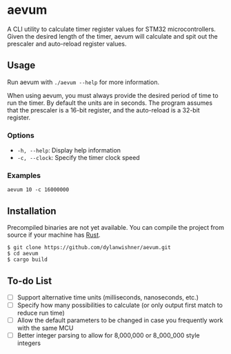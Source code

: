 # aevum
A CLI utility to calculate timer register values for STM32 microcontrollers. Given the desired length of the timer, aevum will calculate and spit out the prescaler and auto-reload register values.

## Usage
Run aevum with `./aevum --help` for more information.

When using aevum, you must always provide the desired period of time to run the timer. By default the units are in seconds. The program assumes that the prescaler is a 16-bit register, and the auto-reload is a 32-bit register.

### Options
* `-h, --help`: Display help information
* `-c, --clock`: Specify the timer clock speed

### Examples
`aevum 10 -c 16000000`

## Installation
Precompiled binaries are not yet available. You can compile the project 
from source if your machine has [Rust](https://www.rust-lang.org/tools/install).
```
$ git clone https://github.com/dylanwishner/aevum.git
$ cd aevum
$ cargo build
```

## To-do List
- [ ] Support alternative time units (milliseconds, nanoseconds, etc.)
- [ ] Specify how many possibilities to calculate (or only output first match to reduce run time)
- [ ] Allow the default parameters to be changed in case you frequently work with the same MCU
- [ ] Better integer parsing to allow for 8,000,000 or 8_000_000 style integers